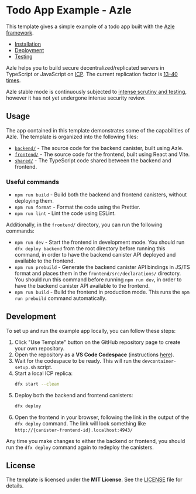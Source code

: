 # Todo App Example - Azle

This template gives a simple example of a todo app built with the [Azle framework](https://demergent-labs.github.io/azle).

- [Installation](#installation)
- [Deployment](#deployment)
- [Testing](#testing)

Azle helps you to build secure decentralized/replicated servers in TypeScript or JavaScript on [ICP](https://internetcomputer.org/). The current replication factor is [13-40 times](https://dashboard.internetcomputer.org/subnets).

Azle stable mode is continuously subjected to [intense scrutiny and testing](https://github.com/demergent-labs/azle/actions), however it has not yet undergone intense security review.

## Usage

The app contained in this template demonstrates some of the capabilities of Azle. The template is organized into the following files:

- [`backend/`](./backend) - The source code for the backend canister, built using Azle.
- [`frontend/`](./frontend) - The source code for the frontend, built using React and Vite.
- [`shared/`](./shared) - The TypeScript code shared between the backend and frontend.

### Useful commands

- `npm run build` - Build both the backend and frontend canisters, without deploying them.
- `npm run format` - Format the code using the Prettier.
- `npm run lint` - Lint the code using ESLint.

Additionally, in the `frontend/` directory, you can run the following commands:

- `npm run dev` - Start the frontend in development mode. You should run `dfx deploy backend` from the root directory before running this command, in order to have the backend canister API deployed and available to the frontend.
- `npm run prebuild` - Generate the backend canister API bindings in JS/TS format and places them in the `frontend/src/declarations/` directory. You should run this command before running `npm run dev`, in order to have the backend canister API available to the frontend.
- `npm run build` - Build the frontend in production mode. This runs the `npm run prebuild` command automatically.

## Development

To set up and run the example app locally, you can follow these steps:

1. Click "Use Template" button on the GitHub repository page to create your own repository.
2. Open the repository as a **VS Code Codespace** (instructions [here](https://docs.github.com/en/codespaces/developing-in-a-codespace/using-github-codespaces-in-visual-studio-code)).
3. Wait for the codespace to be ready. This will run the `devcontainer-setup.sh` script.
4. Start a local ICP replica:
   ```bash
   dfx start --clean
   ```
5. Deploy both the backend and frontend canisters:
   ```bash
   dfx deploy
   ```
6. Open the frontend in your browser, following the link in the output of the `dfx deploy` command. The link will look something like `http://{canister-frontend-id}.localhost:4943/`

Any time you make changes to either the backend or frontend, you should run the `dfx deploy` command again to redeploy the canisters.

## License

The template is licensed under the **MIT License**. See the [LICENSE](./LICENSE) file for details.
